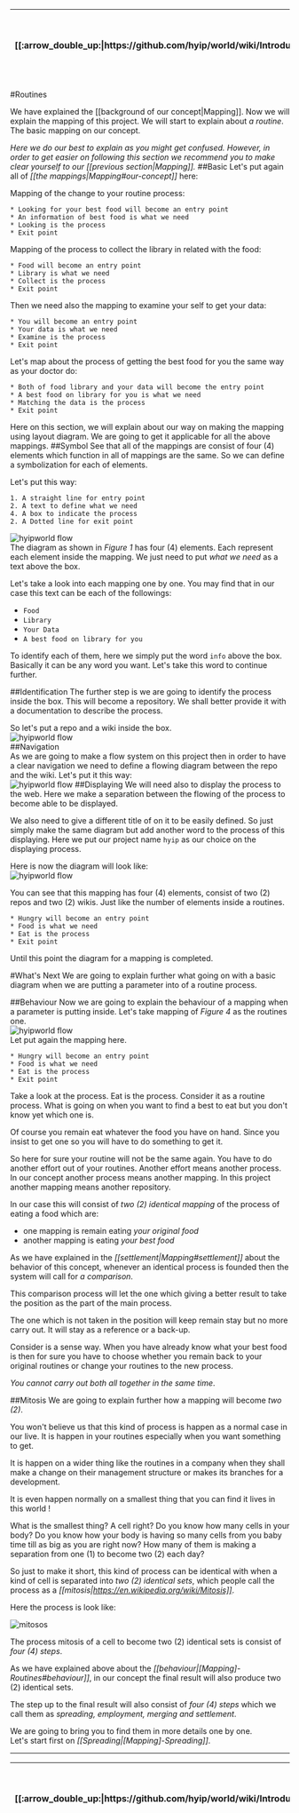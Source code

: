 <table>
  <thead>
    <tr>
      <th>[[:arrow_double_up:|https://github.com/hyip/world/wiki/Introduction]]</th>
      <th>[[:arrow_up_small:|https://github.com/hyipworld/hyipworld.github.io/wiki/Introduction]]</th>
      <th>[[:rewind:|Introduction]] [[Intro|Introduction]]</th>
      <th>[[:arrow_backward:|Mapping]] [[Prev|Mapping]]</th>
      <th>[[:repeat:|[Mapping]-Routines]] [[Reload|[Mapping]-Routines]]</th>
      <th>[[Next|[Mapping]-Spreading]] [[:arrow_forward:|[Mapping]-Spreading]]</th>
      <th>[[Last|maps]] [[:fast_forward:|maps]]</th>
      <th>[[:arrow_down_small:|https://github.com/hyip/rating]]</th>
      <th>[[:arrow_double_down:|https://github.com/hyip/rating/wiki/Introduction]]</th>
    </tr>
  </thead>
</table>
#Routines

We have explained the [[background of our concept|Mapping]]. Now we will explain the mapping of this project. We will start to explain about _a routine_. The basic mapping on our concept.

_Here we do our best to explain as you might get confused. However, in order to get easier on following this section we recommend you to make clear yourself to our [[previous section|Mapping]]._
##Basic
Let's put again all of _[[the mappings|Mapping#our-concept]]_ here:

Mapping of the change to your routine process:
```
* Looking for your best food will become an entry point
* An information of best food is what we need 
* Looking is the process
* Exit point  
```
Mapping of the process to collect the library in related with the food:
```
* Food will become an entry point
* Library is what we need 
* Collect is the process
* Exit point  
```
Then we need also the mapping to examine your self to get your data:
```
* You will become an entry point
* Your data is what we need 
* Examine is the process
* Exit point  
```
Let's map about the process of getting the best food for you the same way as your doctor do:
```
* Both of food library and your data will become the entry point
* A best food on library for you is what we need 
* Matching the data is the process
* Exit point  
```
Here on this section, we will explain about our way on making the mapping using layout diagram. We are going to get it applicable for all the above mappings.
##Symbol
See that all of the mappings are consist of four (4) elements which function in all of mappings are the same. So we can define a symbolization for each of elements. 

Let's put this way:
```
1. A straight line for entry point
2. A text to define what we need
4. A box to indicate the process 
2. A Dotted line for exit point
``` 
![hyipworld flow](https://hyipworld.github.io/images/github/doc/figure1.png)  
The diagram as shown in _Figure 1_ has four (4) elements. Each represent each element inside the mapping. We just need to put _what we need_ as a text above the box. 

Let's take a look into each mapping one by one. You may find that in our case this text can be each of the followings:
* `Food`
* `Library`
* `Your Data`
* `A best food on library for you`  
  
To identify each of them, here we simply put the word `info` above the box. Basically it can be any word you want. Let's take this word to continue further.

##Identification
The further step is we are going to identify the process inside the box. This will become a repository. We shall better provide it with a documentation to describe the process. 

So let's put a repo and a wiki inside the box.  
![hyipworld flow](https://hyipworld.github.io/images/github/doc/figure2.png)  
##Navigation  
As we are going to make a flow system on this project then in order to have a clear navigation we need to define a flowing diagram between the repo and the wiki. Let's put it this way:  
![hyipworld flow](https://hyipworld.github.io/images/github/doc/figure3.png)
##Displaying
We will need also to display the process to the web. Here we make a separation between the flowing of the process to become able to be displayed. 

We also need to give a different title of on it to be easily defined. So just simply make the same diagram but add another word to the process of this displaying. Here we put our project name `hyip` as our choice on the displaying process.   

Here is now the diagram will look like:  
![hyipworld flow](https://hyipworld.github.io/images/github/doc/figure4.png)  

You can see that this mapping has four (4) elements, consist of two (2) repos and two (2) wikis. Just like the number of elements inside a routines.
```
* Hungry will become an entry point
* Food is what we need 
* Eat is the process
* Exit point  
```

Until this point the diagram for a mapping is completed.

#What's Next
We are going to explain further what going on with a basic diagram when we are putting a parameter into of a routine process. 

##Behaviour
Now we are going to explain the behaviour of a mapping when a parameter is putting inside.
Let's take mapping of _Figure 4_ as the routines one.  
![hyipworld flow](https://hyipworld.github.io/images/github/doc/figure4.png)  
Let put again the mapping here.
```  
* Hungry will become an entry point
* Food is what we need 
* Eat is the process
* Exit point  
```
Take a look at the process. Eat is the process. Consider it as a routine process. What is going on when you want to find a best to eat but you don't know yet which one is.

Of course you remain eat whatever the food you have on hand. Since you insist to get one so you will have to do something to get it.

So here for sure your routine will not be the same again. You have to do another effort out of your routines. Another effort means another process. In our concept another process means another mapping. In this project another mapping means another repository.

In our case this will consist of _two (2) identical mapping_ of the process of eating a food which are:
 
* one mapping is remain eating _your original food_
* another mapping is eating _your best food_

As we have explained in the _[[settlement|Mapping#settlement]]_ about the behavior of this concept, whenever an identical process is founded then the system will call for _a comparison_.

This comparison process will let the one which giving a better result to take the position as the part of the main process. 

The one which is not taken in the position will keep remain stay but no more carry out. It will stay as a reference or a back-up.

Consider is a sense way. When you have already know what your best food is then for sure you have to choose whether you remain back to your original routines or change your routines to the new process.  

_You cannot carry out both all together in the same time_.

##Mitosis
We are going to explain further how a mapping will become _two (2)_. 

You won't believe us that this kind of process is happen as a normal case in our live. It is happen in your routines especially when you want something to get. 

It is happen on a wider thing like the routines in a company when they shall make a change on their management structure or makes its branches for a development.

It is even happen normally on a smallest thing that you can find it lives in this world !

What is the smallest thing? A cell right? Do you know how many cells in your body? Do you know how your body is having so many cells from you baby time till as big as you are right now? How many of them is making a separation from one (1) to become two (2) each day?

So just to make it short, this kind of process can be identical with when a kind of cell is separated into _two (2) identical sets_, which people call the process as a _[[mitosis|https://en.wikipedia.org/wiki/Mitosis]]_.

Here the process is look like:  

![mitosos](https://tophyipmonitor.files.wordpress.com/2015/10/mitosis.jpg)  

The process mitosis of a cell to become two (2) identical sets is consist of _four (4) steps_. 

As we have explained above about the _[[behaviour|[Mapping]-Routines#behaviour]]_, in our concept the final result will also produce two (2) identical sets. 

The step up to the final result will also consist of _four (4) steps_ which we call them as _spreading, employment, merging and settlement_. 

We are going to bring you to find them in more details one by one.  
Let's start first on _[[Spreading|[Mapping]-Spreading]]_.
***
<table>
  <thead>
    <tr>
      <th>[[:arrow_double_up:|https://github.com/hyip/world/wiki/Introduction]]</th>
      <th>[[:arrow_up_small:|https://github.com/hyipworld/hyipworld.github.io/wiki/Introduction]]</th>
      <th>[[:rewind:|Introduction]] [[Intro|Introduction]]</th>
      <th>[[:arrow_backward:|Mapping]] [[Prev|Mapping]]</th>
      <th>[[:repeat:|[Mapping]-Routines]] [[Reload|[Mapping]-Routines]]</th>
      <th>[[Next|[Mapping]-Spreading]] [[:arrow_forward:|[Mapping]-Spreading]]</th>
      <th>[[Last|maps]] [[:fast_forward:|maps]]</th>
      <th>[[:arrow_down_small:|https://github.com/hyip/rating]]</th>
      <th>[[:arrow_double_down:|https://github.com/hyip/rating/wiki/Introduction]]</th>
    </tr>
  </thead>
</table>